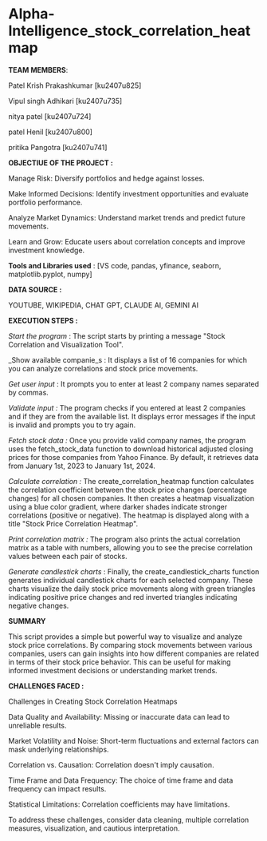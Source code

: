 # Alpha-Intelligence_stock_correlation_heatmap




**TEAM MEMBERS**:

Patel Krish Prakashkumar [ku2407u825]

Vipul singh Adhikari [ku2407u735]

nitya patel [ku2407u724] 

patel  Henil [ku2407u800]

pritika Pangotra [ku2407u741]


**OBJECTIUE OF THE PROJECT :**

Manage Risk: Diversify portfolios and hedge against losses.

Make Informed Decisions: Identify investment opportunities and evaluate portfolio performance.

Analyze Market Dynamics: Understand market trends and predict future movements.

Learn and Grow: Educate users about correlation concepts and improve investment knowledge.

**Tools and Libraries used** : [VS code, pandas, yfinance, seaborn, matplotlib.pyplot, numpy]

**DATA SOURCE :**

YOUTUBE, WIKIPEDIA, CHAT GPT, CLAUDE AI, GEMINI AI

**EXECUTION STEPS :**


_Start the program_ : The script starts by printing a message "Stock Correlation and Visualization Tool".

_Show available companie_s : It displays a list of 16 companies for which you can analyze correlations and stock price movements.

_Get user input_ : It prompts you to enter at least 2 company names separated by commas.

_Validate input :_ The program checks if you entered at least 2 companies and if they are from the available list. It displays error messages if the input is invalid and prompts you to try again.

_Fetch stock data :_ Once you provide valid company names, the program uses the fetch_stock_data function to download historical adjusted closing prices for those companies from Yahoo Finance. By default, it retrieves data from January 1st, 2023 to January 1st, 2024.

_Calculate correlation :_ The create_correlation_heatmap function calculates the correlation coefficient between the stock price changes (percentage changes) for all chosen companies. It then creates a heatmap visualization using a blue color gradient, where darker shades indicate stronger correlations (positive or negative). The heatmap is displayed along with a title "Stock Price Correlation Heatmap".

_Print correlation matrix :_ The program also prints the actual correlation matrix as a table with numbers, allowing you to see the precise correlation values between each pair of stocks.

_Generate candlestick charts_ : Finally, the create_candlestick_charts function generates individual candlestick charts for each selected company. These charts visualize the daily stock price movements along with green triangles indicating positive price changes and red inverted triangles indicating negative changes.

**SUMMARY**

This script provides a simple but powerful way to visualize and analyze stock price correlations. By comparing stock movements between various companies, users can gain insights into how different companies are related in terms of their stock price behavior. This can be useful for making informed investment decisions or understanding market trends.

**CHALLENGES FACED :**

Challenges in Creating Stock Correlation Heatmaps

Data Quality and Availability: Missing or inaccurate data can lead to unreliable results.

Market Volatility and Noise: Short-term fluctuations and external factors can mask underlying relationships.

Correlation vs. Causation: Correlation doesn't imply causation.


Time Frame and Data Frequency: The choice of time frame and data frequency can impact results.

Statistical Limitations: Correlation coefficients may have limitations.

To address these challenges, consider data cleaning, multiple correlation measures, visualization, and cautious interpretation.
